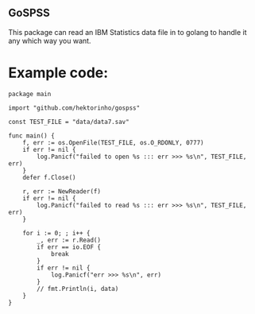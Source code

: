 ## GoSPSS

This package can read an IBM Statistics data file in to golang to handle it any which way you want.

# Example code:
```golang
package main

import "github.com/hektorinho/gospss"

const TEST_FILE = "data/data7.sav"

func main() {
  	f, err := os.OpenFile(TEST_FILE, os.O_RDONLY, 0777)
	if err != nil {
		log.Panicf("failed to open %s ::: err >>> %s\n", TEST_FILE, err)
	}
	defer f.Close()
  
	r, err := NewReader(f)
	if err != nil {
		log.Panicf("failed to read %s ::: err >>> %s\n", TEST_FILE, err)
	}

	for i := 0; ; i++ {
		_, err := r.Read()
		if err == io.EOF {
			break
		}
		if err != nil {
			log.Panicf("err >>> %s\n", err)
		}
		// fmt.Println(i, data)
	}
}
 ```
